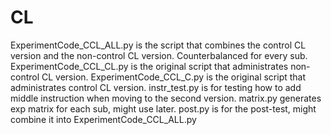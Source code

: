 # CL
ExperimentCode_CCL_ALL.py is the script that combines the control CL version and the non-control CL version. Counterbalanced for every sub.
ExperimentCode_CCL_CL.py is the original script that administrates non-control CL version.
ExperimentCode_CCL_C.py is the original script that administrates control CL version.
instr_test.py is for testing how to add middle instruction when moving to the second version.
matrix.py generates exp matrix for each sub, might use later.
post.py is for the post-test, might combine it into ExperimentCode_CCL_ALL.py
